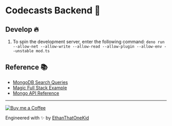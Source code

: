# Codecasts Backend 🤟

## Develop 🔥
1. To spin the development server, enter the following command: `deno run --allow-net --allow-write --allow-read --allow-plugin --allow-env --unstable mod.ts`

## Reference 📚
* [MongoDB Search Queries](https://docs.mongodb.com/manual/reference/operator/query/#query-selectors)
* [Magic Full Stack Example](https://docs.magic.link/tutorials/full-stack-node-js)
* [Mongo API Reference](https://doc.deno.land/https/deno.land/x/mongo/mod.ts)

---

[![Buy me a Coffee](https://img.shields.io/badge/buy%20me%20a-coffee-%23FF813F)][bmac]

Engineered with ✨ by [EthanThatOneKid][site]

[site]: http://ethandavidson.com/
[bmac]: http://buymeacoff.ee/etok